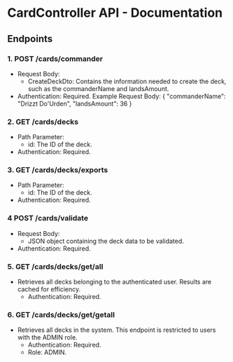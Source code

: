# CardController API - Documentation

## Endpoints
### 1. POST /cards/commander
- Request Body:
  - CreateDeckDto: Contains the information needed to create the deck, such as the commanderName and landsAmount.
- Authentication: Required.
Example Request Body:
{
  "commanderName": "Drizzt Do'Urden",
  "landsAmount": 36
}

### 2. GET /cards/decks
- Path Parameter:
  - id: The ID of the deck.
- Authentication: Required.

  
### 3. GET /cards/decks/exports
- Path Parameter:
  - id: The ID of the deck.
- Authentication: Required.

### 4 POST /cards/validate
- Request Body:
  - JSON object containing the deck data to be validated.
- Authentication: Required.

### 5. GET /cards/decks/get/all
- Retrieves all decks belonging to the authenticated user. Results are cached for efficiency.
  - Authentication: Required.
 
### 6. GET /cards/decks/get/getall
- Retrieves all decks in the system. This endpoint is restricted to users with the ADMIN role.
  - Authentication: Required.
  - Role: ADMIN.
